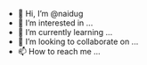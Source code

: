 - 👋 Hi, I’m @naidug
- 👀 I’m interested in ...
- 🌱 I’m currently learning ...
- 💞️ I’m looking to collaborate on ...
- 📫 How to reach me ...

<!---
naidug/naidug is a ✨ special ✨ repository because its `README.md` (this file) appears on your GitHub profile.
You can click the Preview link to take a look at your changes.
--->
